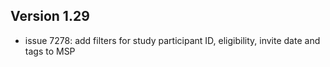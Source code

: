 ## Version 1.29
* issue 7278: add filters for study participant ID, eligibility, invite date and tags to MSP
